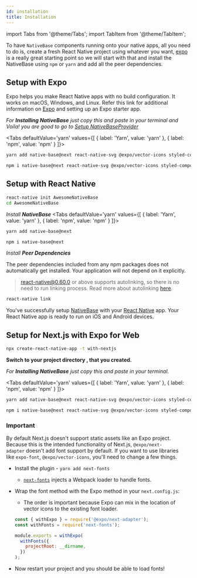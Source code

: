 ```yaml
---
id: installation
title: Installation
---
```


import Tabs from '@theme/Tabs';
import TabItem from '@theme/TabItem';

To have `NativeBase` components running onto your native apps, all you need to do is, create a fresh React Native project using whatever you want, [expo](https://docs.expo.io/get-started/installation/) is a really great starting point so we will start with that and install the NativeBase using `npm` or `yarn` and add all the peer dependencies.

## Setup with Expo

Expo helps you make React Native apps with no build configuration. It works on macOS, Windows, and Linux. Refer this link for additional information on [Expo](https://docs.expo.io/) and setting up an Expo starter app.

_For **Installing NativeBase** just copy this and paste in your terminal and Voila! you are good to go to [Setup NativeBaseProvider](/docs/setup-provider)_

<Tabs
defaultValue='yarn'
values={[
{ label: 'Yarn', value: 'yarn' },
{ label: 'npm', value: 'npm' }
]}>

<TabItem value="yarn">

```bash
yarn add native-base@next react-native-svg @expo/vector-icons styled-components styled-system react-native-safe-area-context
```

</TabItem>

<TabItem value="npm">

```bash
npm i native-base@next react-native-svg @expo/vector-icons styled-components styled-system react-native-safe-area-context
```

</TabItem>

</Tabs>

## Setup with React Native

```bash
react-native init AwesomeNativeBase
cd AwesomeNativeBase
```

_Install **NativeBase**_
<Tabs
defaultValue='yarn'
values={[
{ label: 'Yarn', value: 'yarn' },
{ label: 'npm', value: 'npm' }
]}>

<TabItem value="yarn">

```bash
yarn add native-base@next
```

</TabItem>

<TabItem value="npm">

```bash
npm i native-base@next
```

</TabItem>

</Tabs>

_Install **Peer Dependencies**_

The peer dependencies included from any npm packages does not automatically get installed. Your application will not depend on it explicitly.

> [react-native@0.60.0](https://reactnative.dev/blog/2019/07/03/version-60) or above supports autolinking, so there is no need to run linking process. Read more about autolinking [here](https://github.com/react-native-community/cli/blob/master/docs/autolinking.md).

```bash
react-native link
```

You've successfully setup [NativeBase](https://nativebase.io/) with your [React Native](https://reactnative.dev/) app. Your React Native app is ready to run on iOS and Android devices.

## Setup for Next.js with Expo for Web

```bash
npx create-react-native-app -t with-nextjs
```

**Switch to your project directory , that you created.**

_For **Installing NativeBase** just copy this and paste in your terminal._

<Tabs
defaultValue='yarn'
values={[
{ label: 'Yarn', value: 'yarn' },
{ label: 'npm', value: 'npm' }
]}>

<TabItem value="yarn">

```bash
yarn add native-base@next react-native-svg @expo/vector-icons styled-components styled-system
```

</TabItem>

<TabItem value="npm">

```bash
npm i native-base@next react-native-svg @expo/vector-icons styled-components styled-system
```

</TabItem>

</Tabs>

### Important

By default Next.js doesn't support static assets like an Expo project. Because this is the intended functionality of Next.js, `@expo/next-adapter` doesn't add font support by default. If you want to use libraries like `expo-font`, `@expo/vector-icons`, you'll need to change a few things.

- Install the plugin - `yarn add next-fonts`
  - [`next-fonts`](https://github.com/rohanray/next-fonts) injects a Webpack loader to handle fonts.
- Wrap the font method with the Expo method in your `next.config.js`:

  - The order is important because Expo can mix in the location of vector icons to the existing font loader.

  ```jsx
  const { withExpo } = require('@expo/next-adapter');
  const withFonts = require('next-fonts');

  module.exports = withExpo(
    withFonts({
      projectRoot: __dirname,
    })
  );
  ```

- Now restart your project and you should be able to load fonts!
